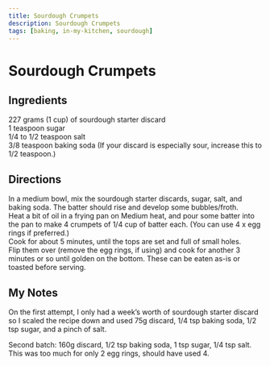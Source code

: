 ```yaml
---
title: Sourdough Crumpets
description: Sourdough Crumpets
tags: [baking, in-my-kitchen, sourdough]
---
```


# Sourdough Crumpets

## Ingredients
227 grams (1 cup) of sourdough starter discard  
1 teaspoon sugar  
1/4 to 1/2 teaspoon salt  
3/8 teaspoon baking soda (If your discard is especially sour, increase this to 1/2 teaspoon.)

## Directions
In a medium bowl, mix the sourdough starter discards, sugar, salt, and baking soda. The batter should rise and develop some bubbles/froth.  
Heat a bit of oil in a frying pan on Medium heat, and pour some batter into the pan to make 4 crumpets of 1/4 cup of batter each. (You can use 4 x egg rings if preferred.)  
Cook for about 5 minutes, until the tops are set and full of small holes.  
Flip them over (remove the egg rings, if using) and cook for another 3 minutes or so until golden on the bottom. These can be eaten as-is or toasted before serving.

## My Notes
On the first attempt, I only had a week’s worth of sourdough starter discard so I scaled the recipe down and used 75g discard, 1/4 tsp baking soda, 1/2 tsp sugar, and a pinch of salt.

Second batch: 160g discard, 1/2 tsp baking soda, 1 tsp sugar, 1/4 tsp salt. This was too much for only 2 egg rings, should have used 4.